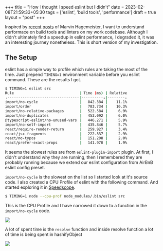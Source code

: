 +++
title = "How I thought I speed eslint but I didn't"
date = 2023-02-08T21:59:33+05:30
tags = ['eslint', 'build tools', 'performance']
draft = true
layout = "post"
+++


Inspired by [recent][speedup-1] [posts][speedup-2] of Marvin Hagemeister, I want to understand performace on build
tools and linters on my work codebase. Although I didn't ultimately find a speedup in eslint performance, I
degraded it, it was an interesting journey nonetheless. This is short version of my investigation.

<!--more-->


## The Setup

eslint has a simple way to profile which rules are taking the most of the time. Just prepend `TIMING=1`
environment variable before you eslint command. These are the results I got.

```sh
$ TIMING=1 eslint src
Rule                              | Time (ms) | Relative
:---------------------------------|----------:|--------:
import/no-cycle                   |   842.384 |    11.1%
import/order                      |   783.734 |    10.3%
import/no-relative-packages       |   522.584 |     6.9%
import/no-duplicates              |   453.092 |     6.0%
@typescript-eslint/no-unused-vars |   446.271 |     5.9%
import/no-self-import             |   435.846 |     5.7%
react/require-render-return       |   259.927 |     3.4%
react/jsx-fragments               |   222.337 |     2.9%
react/no-typos                    |   151.208 |     2.0%
react/prefer-exact-props          |   141.970 |     1.9%
```

It seems the slowest rules are from `eslint-plugin-import` plugin. At first, I didn't understand
why they are running, then I remembered they are probably running because we extend our eslint
configuration from AirBnB eslint config preset.

`import/no-cycle` is the slowest on the list so I started look at it's source code. I also
created a CPU Profile of eslint with the following command. And started exploring it in
[Speedscope](https://www.speedscope.app).

```sh
$ TIMING=1 node --cpu-prof node_modules/.bin/eslint src
```

This is the CPU Profile and I have narrowed it down to a function in the `import/no-cycle` code.

![](/eslint-before-cpu-profile.png)

A lot of spent time is the `resolve` function and inside resolve function a lot of time is being
spent in hashifyObject

![](/resolve.png)












[speedup-1]: https://marvinh.dev/blog/speeding-up-javascript-ecosystem/
[speedup-2]: https://marvinh.dev/blog/speeding-up-javascript-ecosystem-part-3/

